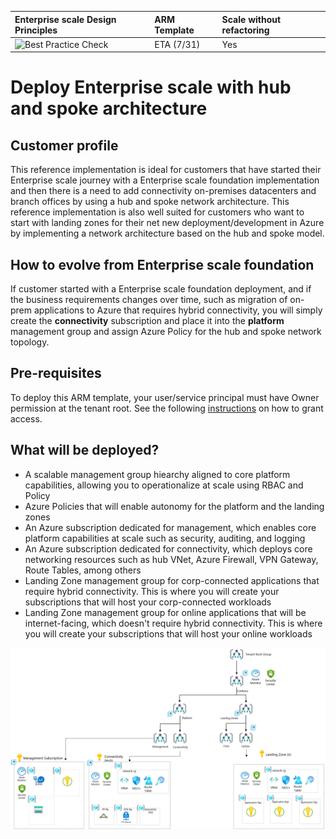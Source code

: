 | Enterprise scale Design Principles | ARM Template | Scale without refactoring |
|:-------------|:--------------|:--------------|
|![Best Practice Check](https://azurequickstartsservice.blob.core.windows.net/badges/subscription-deployments/create-rg-lock-role-assignment/BestPracticeResult.svg)| <!-- [![Deploy To Azure](https://raw.githubusercontent.com/Azure/azure-quickstart-templates/master/1-CONTRIBUTION-GUIDE/images/deploytoazure.svg?sanitize=true)](https://ms.portal.azure.com/?feature.customportal=false#create/Microsoft.Template/uri/https%3A%2F%2Fraw.githubusercontent.com%2FAzure%2FAzOps%2Fmaster%2Ftemplate%2Fux-hub-spoke.json) --> ETA (7/31)  | Yes |

# Deploy Enterprise scale with hub and spoke architecture

## Customer profile

This reference implementation is ideal for customers that have started their Enterprise scale journey with a Enterprise scale foundation implementation and then there is a need to add connectivity on-premises datacenters and branch offices by using a hub and spoke network architecture. This reference implementation is also well suited for customers who want to start with landing zones for their net new
deployment/development in Azure by implementing a network architecture based on the hub and spoke model.

## How to evolve from Enterprise scale foundation

If customer started with a Enterprise scale foundation deployment, and if the business requirements changes over time, such as migration of on-prem applications to Azure that requires hybrid connectivity, you will simply create the **connectivity** subscription and place it into the **platform** management group and assign Azure Policy for the hub and spoke network topology.

## Pre-requisites

To deploy this ARM template, your user/service principal must have Owner permission at the tenant root.
See the following [instructions](https://docs.microsoft.com/en-us/azure/role-based-access-control/elevate-access-global-admin) on how to grant access.

## What will be deployed?

- A scalable management group hiearchy aligned to core platform capabilities, allowing you to operationalize at scale using RBAC and Policy
- Azure Policies that will enable autonomy for the platform and the landing zones
- An Azure subscription dedicated for management, which enables core platform capabilities at scale such as security, auditing, and logging
- An Azure subscription dedicated for connectivity, which deploys core networking resources such as hub VNet, Azure Firewall, VPN Gateway, Route Tables, among others
- Landing Zone management group for corp-connected applications that require hybrid connectivity. This is where you will create your subscriptions that will host your corp-connected workloads
- Landing Zone management group for online applications that will be internet-facing, which doesn't require hybrid connectivity. This is where you will create your subscriptions that will host your online workloads

![Enterprise scale with connectivity](./media/es-hubspoke.png)


